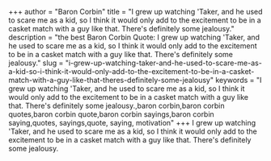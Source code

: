 +++
author = "Baron Corbin"
title = "I grew up watching 'Taker, and he used to scare me as a kid, so I think it would only add to the excitement to be in a casket match with a guy like that. There's definitely some jealousy."
description = "the best Baron Corbin Quote: I grew up watching 'Taker, and he used to scare me as a kid, so I think it would only add to the excitement to be in a casket match with a guy like that. There's definitely some jealousy."
slug = "i-grew-up-watching-taker-and-he-used-to-scare-me-as-a-kid-so-i-think-it-would-only-add-to-the-excitement-to-be-in-a-casket-match-with-a-guy-like-that-theres-definitely-some-jealousy"
keywords = "I grew up watching 'Taker, and he used to scare me as a kid, so I think it would only add to the excitement to be in a casket match with a guy like that. There's definitely some jealousy.,baron corbin,baron corbin quotes,baron corbin quote,baron corbin sayings,baron corbin saying,quotes, sayings,quote, saying, motivation"
+++
I grew up watching 'Taker, and he used to scare me as a kid, so I think it would only add to the excitement to be in a casket match with a guy like that. There's definitely some jealousy.
